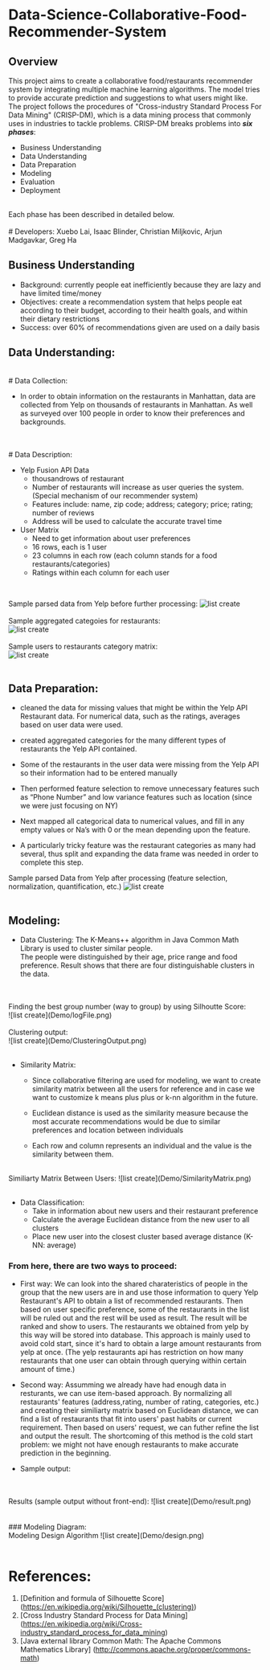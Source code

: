 # Data-Science-Collaborative-Food-Recommender-System

## Overview

This project aims to create a collaborative food/restaurants recommender system by integrating multiple machine learning algorithms. The model tries to provide accurate prediction and suggestions to what users might like. 
<br>
The project follows the procedures of "Cross-industry Standard Process For Data Mining" (CRISP-DM), which is a data mining process that commonly uses in industries to tackle problems. CRISP-DM breaks problems into ___six phases___: 
* Business Understanding
* Data Understanding
* Data Preparation
* Modeling
* Evaluation
* Deployment
<br>
Each phase has been described in detailed below.
<br>
<br>
# Developers:
Xuebo Lai, Isaac Blinder, Christian Miljkovic, Arjun Madgavkar, Greg Ha
<br>

## Business Understanding

* Background: currently people eat inefficiently because they are lazy and have limited time/money
* Objectives: create a recommendation system that helps people eat according to their budget, according to their health goals, and within their dietary restrictions
* Success: over 60% of recommendations given are used on a daily basis

## Data Understanding:
<br>
# Data Collection:

* In order to obtain information on the restaurants in Manhattan, data are collected from Yelp on thousands of restaurants in Manhattan. As well as surveyed over 100 people in order to know their preferences and backgrounds.

<br>
<br>
# Data Description:

* Yelp Fusion API Data
    * thousandrows of restaurant 
    * Number of restaurants will increase as user queries the system. (Special  mechanism of our recommender system)
    * Features include: name, zip code; address; category; price; rating; number of reviews 
    * Address will be used to calculate the accurate travel time
* User Matrix
    * Need to get information about user preferences
    * 16 rows, each is 1 user
    * 23 columns in each row (each column stands for a food restaurants/categories)
    * Ratings within each column for each user
<br>


Sample parsed data from Yelp before further processing:
![list create](Demo/beforeProcess.png)
<br>
<br>
Sample aggregated categoies for restaurants:
<br>
![list create](Demo/Aggregated.png)
<br>
<br>
Sample users to restaurants category matrix:
<br>
![list create](Demo/PToC.png)
<br>
<br>

## Data Preparation:
* cleaned the data for missing values that might be within the Yelp API Restaurant data. For numerical data, such as the ratings, averages based on user data were used. 

* created aggregated categories for the many different types of restaurants the Yelp API contained.

* Some of the restaurants in the user data were missing from the Yelp API so their information had to be entered manually

* Then performed feature selection to remove unnecessary features such as “Phone Number” and low variance features such as location (since we were just focusing on NY)

* Next mapped all categorical data to numerical values, and fill in any empty values or Na’s with 0 or the mean depending upon the feature.

* A particularly tricky feature was the restaurant categories as many had several, thus split and expanding the data frame was needed in order to complete this step.



Sample parsed Data from Yelp after processing (feature selection, normalization, quantification, etc.)
![list create](Demo/YelpClean.png)
<br>
<br>

## Modeling:

* Data Clustering:
The K-Means++ algorithm in Java Common Math Library is used to cluster similar people.  
The people were distinguished by their age, price range and food preference.
Result shows that there are four distinguishable clusters in the data.
<br>
<br>
Finding the best group number (way to group) by using Silhoutte Score:
<br>
![list create](Demo/logFile.png)
<br>
<br>
Clustering output:
<br>
![list create](Demo/ClusteringOutput.png)
<br>
<br>

* Similarity Matrix:
    * Since collaborative filtering are used for modeling, we want to create similarity matrix between all the users for reference and in case we want to customize k means plus plus or k-nn algorithm in the future. 

    * Euclidean distance is used as the similarity measure because the most accurate recommendations would be due to similar preferences and location between individuals

    * Each row and column represents an individual and the value is the similarity between them.

<br>
Similiarty Matrix Between Users:
![list create](Demo/SimilarityMatrix.png)
<br>
<br>

* Data Classification:
    * Take in information about new users and their restaurant preference
    * Calculate the average Euclidean distance from the new user to all clusters
    * Place new user into the closest cluster based average distance (K-NN: average)

### From here, there are two ways to proceed:

* First way: We can look into the shared charateristics of people in the group that the new users are in and use those information to query Yelp Restaurant's API to obtain a list of recommended restaurants. Then based on user specific preference, some of the restaurants in the list will be ruled out and the rest will be used as result. The result will be ranked and show to users. The restaurants we obtained from yelp by this way will be stored into database. This approach is mainly used to avoid cold start, since it's hard to obtain a large amount restaurants from yelp at once. (The yelp restaurants api has restriction on how many restaurants that one user can obtain through querying within certain amount of time.)

* Second way: Assumming we already have had enough data in resturants, we can use item-based approach. By normalizing all restaurants' features (address,rating, number of rating, categories, etc.) and creating their similiarty matrix based on Euclidean distance, we can find a list of restaurants that fit into users' past habits or current requirement. Then based on users' request, we can futher refine the list and output the result. The shortcoming of this method is the cold start problem: we might not have enough restaurants to make accurate prediction in the beginning.

* Sample output:

<br>


<br>
Results (sample output without front-end):
![list create](Demo/result.png)
<br>
<br>

<br>
### Modeling Diagram:

<br>
Modeling Design Algorithm
![list create](Demo/design.png)
<br>
<br>

# References:


1. [Definition and formula of Silhouette Score] (https://en.wikipedia.org/wiki/Silhouette_(clustering))
2. [Cross Industry Standard Process for Data Mining] (https://en.wikipedia.org/wiki/Cross-industry_standard_process_for_data_mining)
3. [Java external library Common Math: The Apache Commons Mathematics Library] (http://commons.apache.org/proper/commons-math)















